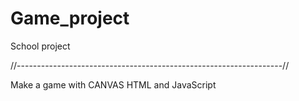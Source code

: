 # Game_project
School project

//------------------------------------------------------------------//


Make a game with CANVAS HTML and JavaScript
